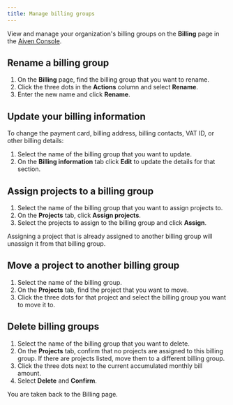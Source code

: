 ```yaml
---
title: Manage billing groups
---
```


View and manage your organization's billing groups on the **Billing** page in the [Aiven Console](https://console.aiven.io/).

## Rename a billing group

1.  On the **Billing** page, find the billing group that you want to
    rename.
2.  Click the three dots in the **Actions** column and select
    **Rename**.
3.  Enter the new name and click **Rename**.

## Update your billing information

To change the payment card, billing address, billing contacts, VAT ID,
or other billing details:

1.  Select the name of the billing group that you want to update.
2.  On the **Billing information** tab click **Edit** to update the
    details for that section.

## Assign projects to a billing group

1.  Select the name of the billing group that you want to assign
    projects to.
2.  On the **Projects** tab, click **Assign projects**.
3.  Select the projects to assign to the billing group and click
    **Assign**.

Assigning a project that is already assigned to another billing group
will unassign it from that billing group.

## Move a project to another billing group

1.  Select the name of the billing group.
2.  On the **Projects** tab, find the project that you want to move.
3.  Click the three dots for that project and select the billing group
    you want to move it to.

## Delete billing groups

1.  Select the name of the billing group that you want to delete.
2.  On the **Projects** tab, confirm that no projects are assigned to
    this billing group. If there are projects listed, move them to a
    different billing group.
3.  Click the three dots next to the current accumulated monthly bill
    amount.
4.  Select **Delete** and **Confirm**.

You are taken back to the Billing page.
